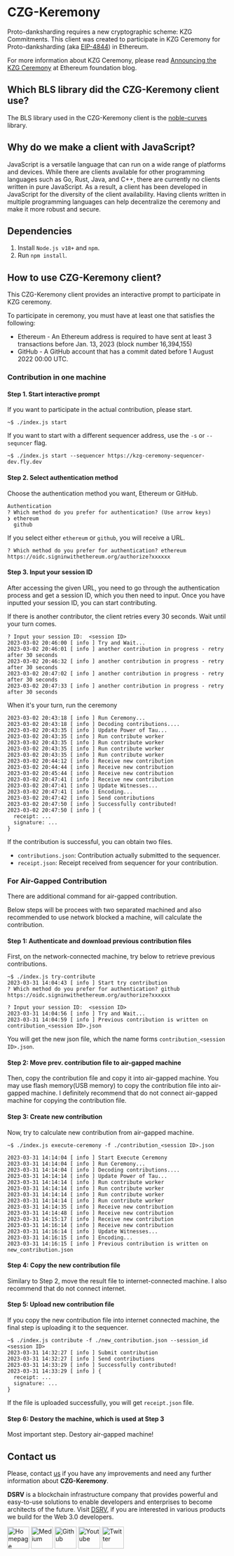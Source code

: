 # CZG-Keremony

Proto-danksharding requires a new cryptographic scheme: KZG Commitments.
This client was created to participate in KZG Ceremony for Proto-danksharding (aka [EIP-4844](https://eips.ethereum.org/EIPS/eip-4844)) in Ethereum.

For more information about KZG Ceremony, please read [Announcing the KZG Ceremony](https://blog.ethereum.org/2023/01/16/announcing-kzg-ceremony) at Ethereum foundation blog.

## Which BLS library did the CZG-Keremony client use?

The BLS library used in the CZG-Keremony client is the [noble-curves](https://github.com/paulmillr/noble-curves) library.

## Why do we make a client with JavaScript?

JavaScript is a versatile language that can run on a wide range of platforms and devices. While there are clients available for other programming languages such as Go, Rust, Java, and C++, there are currently no clients written in pure JavaScript. As a result, a client has been developed in JavaScript for the diversity of the client availability. Having clients written in multiple programming languages can help decentralize the ceremony and make it more robust and secure.

## Dependencies

1. Install `Node.js v18+` and `npm`. 
2. Run `npm install`.

## How to use CZG-Keremony client?

This CZG-Keremony client provides an interactive prompt to participate in KZG ceremony.

To participate in ceremony, you must have at least one that satisfies the following:
- Ethereum - An Ethereum address is required to have sent at least 3 transactions before Jan. 13, 2023 (block number 16,394,155)
- GitHub - A GitHub account that has a commit dated before 1 August 2022 00:00 UTC.

### Contribution in one machine

#### Step 1. Start interactive prompt

If you want to participate in the actual contribution, please start.

```
~$ ./index.js start
```

If you want to start with a different sequencer address, use the `-s` or `--sequncer` flag.

```
~$ ./index.js start --sequencer https://kzg-ceremony-sequencer-dev.fly.dev 
```

#### Step 2. Select authentication method

Choose the authentication method you want, Ethereum or GitHub.

```
Authentication
? Which method do you prefer for authentication? (Use arrow keys)
❯ ethereum 
  github 
```

If you select either `ethereum` or `github`, you will receive a URL.

```
? Which method do you prefer for authentication? ethereum
https://oidc.signinwithethereum.org/authorize?xxxxxx
```

#### Step 3. Input your session ID

After accessing the given URL, you need to go through the authentication process and get a session ID, which you then need to input. Once you have inputted your session ID, you can start contributing.

If there is another contributor, the client retries every 30 seconds. Wait until your turn comes.

```
? Input your session ID:  <session ID>
2023-03-02 20:46:00 [ info ] Try and Wait...
2023-03-02 20:46:01 [ info ] another contribution in progress - retry after 30 seconds
2023-03-02 20:46:32 [ info ] another contribution in progress - retry after 30 seconds
2023-03-02 20:47:02 [ info ] another contribution in progress - retry after 30 seconds
2023-03-02 20:47:33 [ info ] another contribution in progress - retry after 30 seconds
```

When it's your turn, run the ceremony 

```
2023-03-02 20:43:18 [ info ] Run Ceremony...
2023-03-02 20:43:18 [ info ] Decoding contributions....
2023-03-02 20:43:35 [ info ] Update Power of Tau...
2023-03-02 20:43:35 [ info ] Run contribute worker
2023-03-02 20:43:35 [ info ] Run contribute worker
2023-03-02 20:43:35 [ info ] Run contribute worker
2023-03-02 20:43:35 [ info ] Run contribute worker
2023-03-02 20:44:12 [ info ] Receive new contribution
2023-03-02 20:44:44 [ info ] Receive new contribution
2023-03-02 20:45:44 [ info ] Receive new contribution
2023-03-02 20:47:41 [ info ] Receive new contribution
2023-03-02 20:47:41 [ info ] Update Witnesses...
2023-03-02 20:47:41 [ info ] Encoding...
2023-03-02 20:47:42 [ info ] Send contributions
2023-03-02 20:47:50 [ info ] Successfully contributed!
2023-03-02 20:47:50 [ info ] {
  receipt: ...
  signature: ...
}
```

If the contribution is successful, you can obtain two files.
- `contributions.json`: Contribution actually submitted to the sequencer.
- `receipt.json`: Receipt received from sequencer for your contribution.

### For Air-Gapped Contribution

There are additional command for air-gapped contribution.

Below steps will be procees with two separated machined
and also recommended to use network blocked a machine, will calculate the contribution.

#### Step 1: Authenticate and download previous contribution files

First, on the network-connected machine, try below to retrieve previous contributions.

```
~$ ./index.js try-contribute 
2023-03-31 14:04:43 [ info ] Start try contribution
? Which method do you prefer for authentication? github
https://oidc.signinwithethereum.org/authorize?xxxxxx

? Input your session ID:  <session ID>
2023-03-31 14:04:56 [ info ] Try and Wait...
2023-03-31 14:04:59 [ info ] Previous contribution is written on contribution_<session ID>.json
```

You will get the new json file, which the name forms `contribution_<session ID>.json`.

#### Step 2: Move prev. contribution file to air-gapped machine

Then, copy the contribution file and copy it into air-gapped machine.
You may use flash memory(USB memory) to copy the contribution file into air-gapped machine.
I definitely recommend that do not connect air-gapped machine for copying the contribution file.

#### Step 3: Create new contribution

Now, try to calculate new contribution from air-gapped machine.

```
~$ ./index.js execute-ceremony -f ./contribution_<session ID>.json

2023-03-31 14:14:04 [ info ] Start Execute Ceremony
2023-03-31 14:14:04 [ info ] Run Ceremony...
2023-03-31 14:14:04 [ info ] Decoding contributions....
2023-03-31 14:14:14 [ info ] Update Power of Tau...
2023-03-31 14:14:14 [ info ] Run contribute worker
2023-03-31 14:14:14 [ info ] Run contribute worker
2023-03-31 14:14:14 [ info ] Run contribute worker
2023-03-31 14:14:14 [ info ] Run contribute worker
2023-03-31 14:14:35 [ info ] Receive new contribution
2023-03-31 14:14:48 [ info ] Receive new contribution
2023-03-31 14:15:17 [ info ] Receive new contribution
2023-03-31 14:16:14 [ info ] Receive new contribution
2023-03-31 14:16:14 [ info ] Update Witnesses...
2023-03-31 14:16:15 [ info ] Encoding...
2023-03-31 14:16:15 [ info ] Previous contribution is written on new_contribution.json
```

#### Step 4: Copy the new contribution file

Similary to Step 2, move the result file to internet-connected machine.
I also recommend that do not connect internet.

#### Step 5: Upload new contribution file

If you copy the new contribution file into internet connected machine,
the final step is uploading it to the sequencer.

```
~$ ./index.js contribute -f ./new_contribution.json --session_id <session ID>
2023-03-31 14:32:27 [ info ] Submit contribution
2023-03-31 14:32:27 [ info ] Send contributions
2023-03-31 14:33:29 [ info ] Successfully contributed!
2023-03-31 14:33:29 [ info ] {
  receipt: ...
  signature: ...
}
```

If the file is uploaded successfully, you will get `receipt.json` file.

#### Step 6: Destory the machine, which is used at Step 3

Most important step. Destory air-gapped machine!

## Contact us
Please, contact [us](mailto:validator@dsrvlabs.com) if you have any improvements and need any further information about **CZG-Keremony**.

**DSRV** is a blockchain infrastructure company that provides powerful and easy-to-use solutions to enable developers and enterprises to become architects of the future. Visit [DSRV](https://dsrvlabs.com/), if you are interested in various products we build for the Web 3.0 developers.

[<img alt="Homepage" src="https://user-images.githubusercontent.com/63234878/210315637-2d30efdd-5b9e-463e-8731-571916a6e1e3.svg" width="50" height="50" />](https://www.dsrvlabs.com/)
[<img alt="Medium" src="https://user-images.githubusercontent.com/6308023/176984456-f82c5c67-ebf3-455c-8494-c64ebfd66c58.svg" width="50" height="50" />](https://medium.com/dsrv)
[<img alt="Github" src="https://user-images.githubusercontent.com/6308023/176984452-c73aa188-563a-4b93-8ad8-cd7974770275.svg" width="50" height="50" />](https://github.com/dsrvlabs)
[<img alt="Youtube" src="https://user-images.githubusercontent.com/6308023/176984454-52c20db5-6b8f-4c15-a621-dd4a0052e99f.svg" width="50" height="50" />](https://www.youtube.com/channel/UCWhv8Kd430cEMpEYBPtSPjA/featured)
[<img alt="Twitter" src="https://user-images.githubusercontent.com/6308023/176984455-d48b24a9-1eb4-4c38-b728-2f4a0ccff09b.svg" width="50" height="50" />](https://twitter.com/dsrvlabs)
